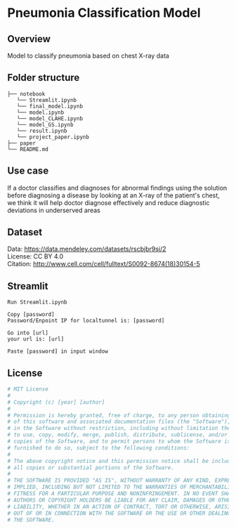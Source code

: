 # Pneumonia Classification Model

## Overview

Model to classify pneumonia based on chest X-ray data

## Folder structure

```
├── notebook
   └── Streamlit.ipynb
   └── final_model.ipynb
   └── model.ipynb
   └── model_CLAHE.ipynb
   └── model_GS.ipynb
   └── result.ipynb
   └── project_paper.ipynb
├── paper
└── README.md
```

## Use case

If a doctor classifies and diagnoses for abnormal findings using the solution before diagnosing a disease by looking at an X-ray of the patient's chest, we think it will help doctor diagnose effectively and reduce diagnostic deviations in underserved areas

## Dataset

Data: https://data.mendeley.com/datasets/rscbjbr9sj/2  
License: CC BY 4.0  
Citation: http://www.cell.com/cell/fulltext/S0092-8674(18)30154-5

## Streamlit

```
Run Streamlit.ipynb

Copy [password]
Password/Enpoint IP for localtunnel is: [password]

Go into [url]
your url is: [url]

Paste [password] in input window
```

## License

```python
# MIT License
#
# Copyright (c) [year] [author]
#
# Permission is hereby granted, free of charge, to any person obtaining a copy
# of this software and associated documentation files (the "Software"), to deal
# in the Software without restriction, including without limitation the rights
# to use, copy, modify, merge, publish, distribute, sublicense, and/or sell
# copies of the Software, and to permit persons to whom the Software is
# furnished to do so, subject to the following conditions:
#
# The above copyright notice and this permission notice shall be included in
# all copies or substantial portions of the Software.
#
# THE SOFTWARE IS PROVIDED "AS IS", WITHOUT WARRANTY OF ANY KIND, EXPRESS OR
# IMPLIED, INCLUDING BUT NOT LIMITED TO THE WARRANTIES OF MERCHANTABILITY,
# FITNESS FOR A PARTICULAR PURPOSE AND NONINFRINGEMENT. IN NO EVENT SHALL THE
# AUTHORS OR COPYRIGHT HOLDERS BE LIABLE FOR ANY CLAIM, DAMAGES OR OTHER
# LIABILITY, WHETHER IN AN ACTION OF CONTRACT, TORT OR OTHERWISE, ARISING FROM,
# OUT OF OR IN CONNECTION WITH THE SOFTWARE OR THE USE OR OTHER DEALINGS IN
# THE SOFTWARE.
```

